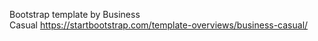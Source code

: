 Bootstrap template by Business Casual https://startbootstrap.com/template-overviews/business-casual/
